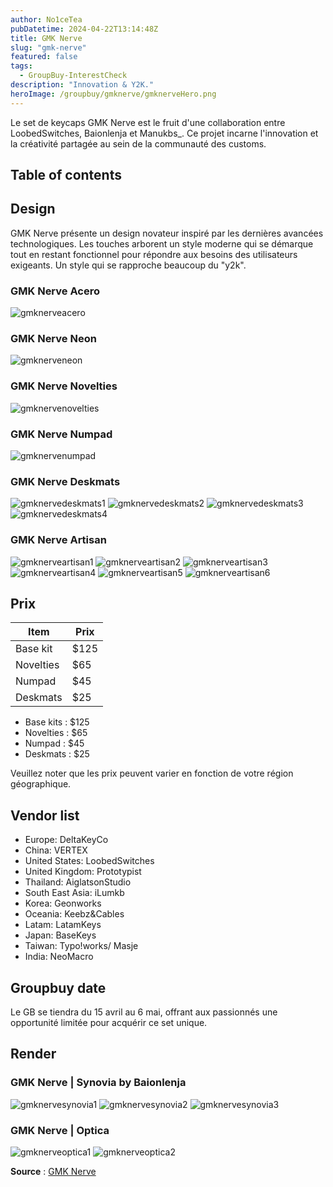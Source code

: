 ```yaml
---
author: No1ceTea
pubDatetime: 2024-04-22T13:14:48Z
title: GMK Nerve
slug: "gmk-nerve"
featured: false
tags:
  - GroupBuy-InterestCheck
description: "Innovation & Y2K."
heroImage: /groupbuy/gmknerve/gmknerveHero.png
---
```


Le set de keycaps GMK Nerve est le fruit d'une collaboration entre LoobedSwitches, Baionlenja et Manukbs\_. Ce projet incarne l'innovation et la créativité partagée au sein de la communauté des customs.

## Table of contents

## Design

GMK Nerve présente un design novateur inspiré par les dernières avancées technologiques. Les touches arborent un style moderne qui se démarque tout en restant fonctionnel pour répondre aux besoins des utilisateurs exigeants. Un style qui se rapproche beaucoup du "y2k".

### GMK Nerve Acero

![gmknerveacero](/groupbuy/gmknerve/gmknerveacero.jpg)

### GMK Nerve Neon

![gmknerveneon](/groupbuy/gmknerve/gmknerveneon.jpg)

### GMK Nerve Novelties

![gmknervenovelties](/groupbuy/gmknerve/gmknervenovelties.jpg)

### GMK Nerve Numpad

![gmknervenumpad](/groupbuy/gmknerve/gmknervenumpad.jpg)

### GMK Nerve Deskmats

![gmknervedeskmats1](/groupbuy/gmknerve/gmknervedeskmats1.jpg)
![gmknervedeskmats2](/groupbuy/gmknerve/gmknervedeskmats2.jpg)
![gmknervedeskmats3](/groupbuy/gmknerve/gmknervedeskmats3.jpg)
![gmknervedeskmats4](/groupbuy/gmknerve/gmknervedeskmats4.jpg)

### GMK Nerve Artisan

![gmknerveartisan1](/groupbuy/gmknerve/gmknerveartisan1.png)
![gmknerveartisan2](/groupbuy/gmknerve/gmknerveartisan2.png)
![gmknerveartisan3](/groupbuy/gmknerve/gmknerveartisan3.png)
![gmknerveartisan4](/groupbuy/gmknerve/gmknerveartisan4.png)
![gmknerveartisan5](/groupbuy/gmknerve/gmknerveartisan5.png)
![gmknerveartisan6](/groupbuy/gmknerve/gmknerveartisan6.png)

## Prix

| Item      | Prix |
| --------- | ---- |
| Base kit  | $125 |
| Novelties | $65  |
| Numpad    | $45  |
| Deskmats  | $25  |

- Base kits : $125
- Novelties : $65
- Numpad : $45
- Deskmats : $25

Veuillez noter que les prix peuvent varier en fonction de votre région géographique.

## Vendor list

- Europe: DeltaKeyCo
- China: VERTEX
- United States: LoobedSwitches
- United Kingdom: Prototypist
- Thailand: AiglatsonStudio
- South East Asia: iLumkb
- Korea: Geonworks
- Oceania: Keebz&Cables
- Latam: LatamKeys
- Japan: BaseKeys
- Taiwan: Typo!works/ Masje
- India: NeoMacro

## Groupbuy date

Le GB se tiendra du 15 avril au 6 mai, offrant aux passionnés une opportunité limitée pour acquérir ce set unique.

## Render

### GMK Nerve | Synovia by Baionlenja

![gmknervesynovia1](/groupbuy/gmknerve/gmknervesynovia1.jpg)
![gmknervesynovia2](/groupbuy/gmknerve/gmknervesynovia2.jpg)
![gmknervesynovia3](/groupbuy/gmknerve/gmknervesynovia3.jpg)

### GMK Nerve | Optica

![gmknerveoptica1](/groupbuy/gmknerve/gmknerveoptica1.jpg)
![gmknerveoptica2](/groupbuy/gmknerve/gmknerveoptica2.jpg)

**Source** : [GMK Nerve](https://geekhack.org/index.php?topic=122475.0)
